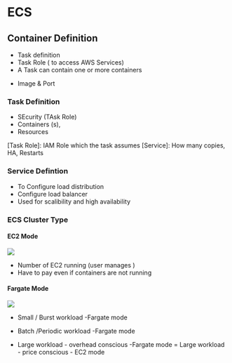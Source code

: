 # ECS

## Container Definition
- Task definition
- Task Role ( to access AWS Services)
- A Task can contain one or more containers

* Image & Port
### Task Definition
- SEcurity (TAsk Role)
- Containers (s),
- Resources

[Task Role]: IAM Role which the task assumes
[Service]: How many copies, HA, Restarts


### Service Defintion
- To Configure load distribution
- Configure load balancer
- Used for scalibility and high availability



### ECS Cluster Type

#### EC2 Mode

![](../images/2021-08-30-08-08-47.png)

- Number of EC2 running (user manages )
- Have to pay even if containers are not running


#### Fargate Mode

![](../images/2021-08-30-08-14-35.png)


- Small / Burst workload -Fargate mode
- Batch /Periodic workload -Fargate mode

- Large workload - overhead conscious  -Fargate mode
= Large workload - price conscious - EC2 mode